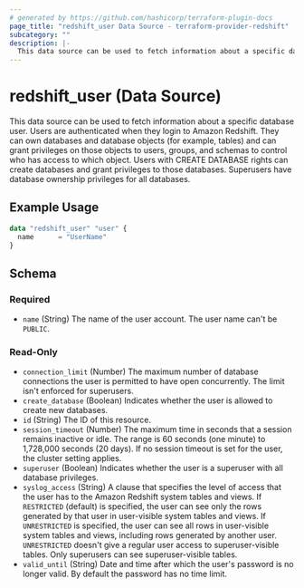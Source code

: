 ```yaml
---
# generated by https://github.com/hashicorp/terraform-plugin-docs
page_title: "redshift_user Data Source - terraform-provider-redshift"
subcategory: ""
description: |-
  This data source can be used to fetch information about a specific database user. Users are authenticated when they login to Amazon Redshift. They can own databases and database objects (for example, tables) and can grant privileges on those objects to users, groups, and schemas to control who has access to which object. Users with CREATE DATABASE rights can create databases and grant privileges to those databases. Superusers have database ownership privileges for all databases.
---
```


# redshift_user (Data Source)

This data source can be used to fetch information about a specific database user. Users are authenticated when they login to Amazon Redshift. They can own databases and database objects (for example, tables) and can grant privileges on those objects to users, groups, and schemas to control who has access to which object. Users with CREATE DATABASE rights can create databases and grant privileges to those databases. Superusers have database ownership privileges for all databases.

## Example Usage

```terraform
data "redshift_user" "user" {
  name      = "UserName"
}
```

<!-- schema generated by tfplugindocs -->
## Schema

### Required

- `name` (String) The name of the user account. The user name can't be `PUBLIC`.

### Read-Only

- `connection_limit` (Number) The maximum number of database connections the user is permitted to have open concurrently. The limit isn't enforced for superusers.
- `create_database` (Boolean) Indicates whether the user is allowed to create new databases.
- `id` (String) The ID of this resource.
- `session_timeout` (Number) The maximum time in seconds that a session remains inactive or idle. The range is 60 seconds (one minute) to 1,728,000 seconds (20 days). If no session timeout is set for the user, the cluster setting applies.
- `superuser` (Boolean) Indicates whether the user is a superuser with all database privileges.
- `syslog_access` (String) A clause that specifies the level of access that the user has to the Amazon Redshift system tables and views. If `RESTRICTED` (default) is specified, the user can see only the rows generated by that user in user-visible system tables and views. If `UNRESTRICTED` is specified, the user can see all rows in user-visible system tables and views, including rows generated by another user. `UNRESTRICTED` doesn't give a regular user access to superuser-visible tables. Only superusers can see superuser-visible tables.
- `valid_until` (String) Date and time after which the user's password is no longer valid. By default the password has no time limit.
